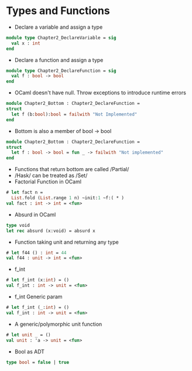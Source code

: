 # Types and Functions
* Declare a variable and assign a type
```ocaml
module type Chapter2_DeclareVariable = sig
  val x : int
end
```
* Declare a function and assign a type
```ocaml
module type Chapter2_DeclareFunction = sig
  val f : bool -> bool
end
```
* OCaml doesn't have null. Throw exceptions to introduce runtime errors
```ocaml
module Chapter2_Bottom : Chapter2_DeclareFunction =
struct
  let f (b:bool):bool = failwith "Not Implemented"
end
```
* Bottom is also a member of bool -> bool
```ocaml
module Chapter2_Bottom : Chapter2_DeclareFunction =
struct
  let f : bool -> bool = fun _ -> failwith "Not implemented"
end
```
* Functions that return bottom are called /Partial/
* /Hask/ can be treated as /Set/
* Factorial Function in OCaml
```ocaml
# let fact n =
  List.fold (List.range 1 n) ~init:1 ~f:( * )
val fact : int -> int = <fun>
```
* Absurd in OCaml
```ocaml
type void
let rec absurd (x:void) = absurd x
```
* Function taking unit and returning any type
```ocaml
# let f44 () : int = 44
val f44 : unit -> int = <fun>
```
* f\_int
```ocaml
# let f_int (x:int) = ()
val f_int : int -> unit = <fun>
```
* f\_int Generic param
```ocaml
# let f_int (_:int) = ()
val f_int : int -> unit = <fun>
```
* A generic/polymorphic unit function
```ocaml
# let unit _ = ()
val unit : 'a -> unit = <fun>
```
* Bool as ADT
```ocaml
type bool = false | true
```
